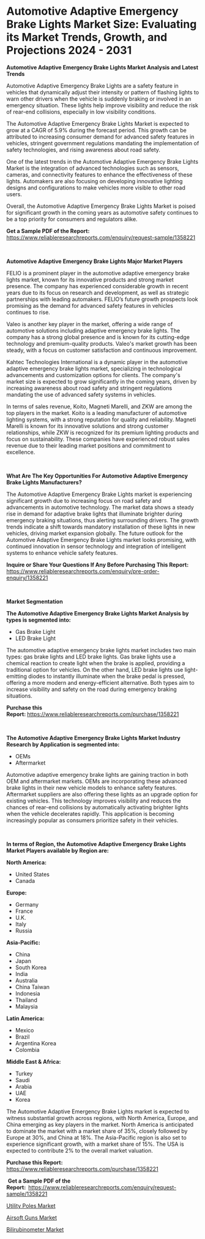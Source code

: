 <p><h1>Automotive Adaptive Emergency Brake Lights Market Size: Evaluating its Market Trends, Growth, and Projections 2024 - 2031</h1></p><p><strong>Automotive Adaptive Emergency Brake Lights Market Analysis and Latest Trends</strong></p>
<p><p>Automotive Adaptive Emergency Brake Lights are a safety feature in vehicles that dynamically adjust their intensity or pattern of flashing lights to warn other drivers when the vehicle is suddenly braking or involved in an emergency situation. These lights help improve visibility and reduce the risk of rear-end collisions, especially in low visibility conditions.</p><p>The Automotive Adaptive Emergency Brake Lights Market is expected to grow at a CAGR of 5.9% during the forecast period. This growth can be attributed to increasing consumer demand for advanced safety features in vehicles, stringent government regulations mandating the implementation of safety technologies, and rising awareness about road safety.</p><p>One of the latest trends in the Automotive Adaptive Emergency Brake Lights Market is the integration of advanced technologies such as sensors, cameras, and connectivity features to enhance the effectiveness of these lights. Automakers are also focusing on developing innovative lighting designs and configurations to make vehicles more visible to other road users.</p><p>Overall, the Automotive Adaptive Emergency Brake Lights Market is poised for significant growth in the coming years as automotive safety continues to be a top priority for consumers and regulators alike.</p></p>
<p><strong>Get a Sample PDF of the Report:&nbsp;</strong> <a href="https://www.reliableresearchreports.com/enquiry/request-sample/1358221">https://www.reliableresearchreports.com/enquiry/request-sample/1358221</a></p>
<p>&nbsp;</p>
<p><strong>Automotive Adaptive Emergency Brake Lights Major Market Players</strong></p>
<p><p>FELIO is a prominent player in the automotive adaptive emergency brake lights market, known for its innovative products and strong market presence. The company has experienced considerable growth in recent years due to its focus on research and development, as well as strategic partnerships with leading automakers. FELIO’s future growth prospects look promising as the demand for advanced safety features in vehicles continues to rise.</p><p>Valeo is another key player in the market, offering a wide range of automotive solutions including adaptive emergency brake lights. The company has a strong global presence and is known for its cutting-edge technology and premium-quality products. Valeo's market growth has been steady, with a focus on customer satisfaction and continuous improvement.</p><p>Kahtec Technologies International is a dynamic player in the automotive adaptive emergency brake lights market, specializing in technological advancements and customization options for clients. The company's market size is expected to grow significantly in the coming years, driven by increasing awareness about road safety and stringent regulations mandating the use of advanced safety systems in vehicles.</p><p>In terms of sales revenue, Koito, Magneti Marelli, and ZKW are among the top players in the market. Koito is a leading manufacturer of automotive lighting systems, with a strong reputation for quality and reliability. Magneti Marelli is known for its innovative solutions and strong customer relationships, while ZKW is recognized for its premium lighting products and focus on sustainability. These companies have experienced robust sales revenue due to their leading market positions and commitment to excellence.</p></p>
<p>&nbsp;</p>
<p><strong>What Are The Key Opportunities For Automotive Adaptive Emergency Brake Lights Manufacturers?</strong></p>
<p><p>The Automotive Adaptive Emergency Brake Lights market is experiencing significant growth due to increasing focus on road safety and advancements in automotive technology. The market data shows a steady rise in demand for adaptive brake lights that illuminate brighter during emergency braking situations, thus alerting surrounding drivers. The growth trends indicate a shift towards mandatory installation of these lights in new vehicles, driving market expansion globally. The future outlook for the Automotive Adaptive Emergency Brake Lights market looks promising, with continued innovation in sensor technology and integration of intelligent systems to enhance vehicle safety features.</p></p>
<p><strong>Inquire or Share Your Questions If Any Before Purchasing This Report:</strong> <a href="https://www.reliableresearchreports.com/enquiry/pre-order-enquiry/1358221">https://www.reliableresearchreports.com/enquiry/pre-order-enquiry/1358221</a></p>
<p>&nbsp;</p>
<p><strong>Market Segmentation</strong></p>
<p><strong>The Automotive Adaptive Emergency Brake Lights Market Analysis by types is segmented into:</strong></p>
<p><ul><li>Gas Brake Light</li><li>LED Brake Light</li></ul></p>
<p><p>The automotive adaptive emergency brake lights market includes two main types: gas brake lights and LED brake lights. Gas brake lights use a chemical reaction to create light when the brake is applied, providing a traditional option for vehicles. On the other hand, LED brake lights use light-emitting diodes to instantly illuminate when the brake pedal is pressed, offering a more modern and energy-efficient alternative. Both types aim to increase visibility and safety on the road during emergency braking situations.</p></p>
<p><strong>Purchase this Report:&nbsp;</strong><a href="https://www.reliableresearchreports.com/purchase/1358221">https://www.reliableresearchreports.com/purchase/1358221</a></p>
<p>&nbsp;</p>
<p><strong>The Automotive Adaptive Emergency Brake Lights Market Industry Research by Application is segmented into:</strong></p>
<p><ul><li>OEMs</li><li>Aftermarket</li></ul></p>
<p><p>Automotive adaptive emergency brake lights are gaining traction in both OEM and aftermarket markets. OEMs are incorporating these advanced brake lights in their new vehicle models to enhance safety features. Aftermarket suppliers are also offering these lights as an upgrade option for existing vehicles. This technology improves visibility and reduces the chances of rear-end collisions by automatically activating brighter lights when the vehicle decelerates rapidly. This application is becoming increasingly popular as consumers prioritize safety in their vehicles.</p></p>
<p>&nbsp;</p>
<p><strong>In terms of Region, the Automotive Adaptive Emergency Brake Lights Market Players available by Region are:</strong></p>
<p>
    <p> <strong> North America: </strong>
        <ul>
            <li>United States</li>
            <li>Canada</li>
        </ul>
        </p> 
    <p> <strong> Europe: </strong>
        <ul>
            <li>Germany</li>
            <li>France</li>
            <li>U.K.</li>
            <li>Italy</li>
            <li>Russia</li>
        </ul>
        </p> 
    <p> <strong> Asia-Pacific: </strong>
        <ul>
            <li>China</li>
            <li>Japan</li>
            <li>South Korea</li>
            <li>India</li>
            <li>Australia</li>
            <li>China Taiwan</li>
            <li>Indonesia</li>
            <li>Thailand</li>
            <li>Malaysia</li>
        </ul>
        </p> 
    <p> <strong> Latin America: </strong>
        <ul>
            <li>Mexico</li>
            <li>Brazil</li>
            <li>Argentina Korea</li>
            <li>Colombia</li>
        </ul>
        </p> 
    <p> <strong> Middle East & Africa: </strong>
        <ul>
            <li>Turkey</li>
            <li>Saudi</li>
            <li>Arabia</li>
            <li>UAE</li>
            <li>Korea</li>
        </ul>
    </p>
    </p>
<p><p>The Automotive Adaptive Emergency Brake Lights market is expected to witness substantial growth across regions, with North America, Europe, and China emerging as key players in the market. North America is anticipated to dominate the market with a market share of 35%, closely followed by Europe at 30%, and China at 18%. The Asia-Pacific region is also set to experience significant growth, with a market share of 15%. The USA is expected to contribute 2% to the overall market valuation.</p></p>
<p><strong>Purchase this Report: </strong><a href="https://www.reliableresearchreports.com/purchase/1358221">https://www.reliableresearchreports.com/purchase/1358221</a></p>
<p>&nbsp;<strong>Get a Sample PDF of the Report:&nbsp;&nbsp;</strong><a href="https://www.reliableresearchreports.com/enquiry/request-sample/1358221">https://www.reliableresearchreports.com/enquiry/request-sample/1358221</a></p>
<p><strong></strong></p>
<p><p><a href="https://view.publitas.com/reportprime-1/utility-poles-market-size-share-trends-analysis-report-by-material-by-type-by-end-user-by-region-and-segment-forecasts-2023-2030/">Utility Poles Market</a></p><p><a href="https://view.publitas.com/reportprime-1/airsoft-guns-market-size-evaluating-its-market-trends-growth-and-projections-2023-2030/">Airsoft Guns Market</a></p><p><a href="https://view.publitas.com/reportprime-1/bilirubinometer-market-growth-market-trends-covid-19-impact-and-forecasts-for-period-from-2023-2030/">Bilirubinometer Market</a></p></p>